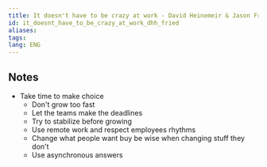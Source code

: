 ```yaml
---
title: It doesn't have to be crazy at work - David Heinemeir & Jason Fried
id: it_doesnt_have_to_be_crazy_at_work_dhh_fried
aliases: 
tags: 
lang: ENG
---
```

## Notes

- Take time to make choice
  - Don't grow too fast
  - Let the teams make the deadlines
  - Try to stabilize before growing
  - Use remote work and respect employees rhythms
  - Change what people want buy be wise when changing stuff they don't
  - Use asynchronous answers